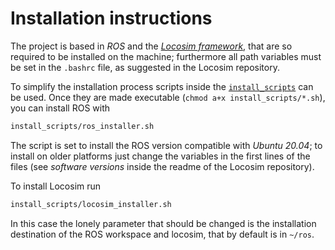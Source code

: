 # Installation instructions
The project is based in _ROS_ and the [_Locosim framework_](https://github.com/mfocchi/locosim), that are so required to be installed on the machine; furthermore all path variables must be set in the `.bashrc` file, as suggested in the Locosim repository.

To simplify the installation process scripts inside the [`install_scripts`](install_scripts/) can be used.
Once they are made executable (`chmod a+x install_scripts/*.sh`), you can install ROS with
``` sh
install_scripts/ros_installer.sh
```
The script is set to install the ROS version compatible with _Ubuntu 20.04_; to install on older platforms just change the variables in the first lines of the files (see _software versions_ inside the readme of the Locosim repository).

To install Locosim run
``` sh
install_scripts/locosim_installer.sh
```
In this case the lonely parameter that should be changed is the installation destination of the ROS workspace and locosim, that by default is in `~/ros`.